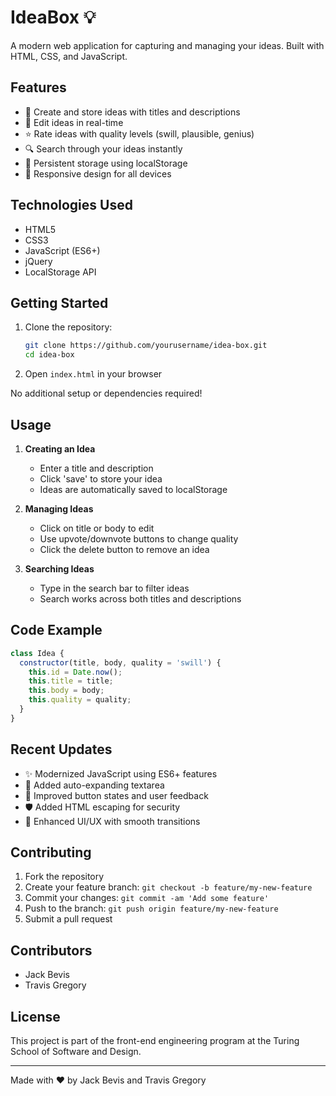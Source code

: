 # IdeaBox 💡

A modern web application for capturing and managing your ideas. Built with HTML, CSS, and JavaScript.

## Features

- 📝 Create and store ideas with titles and descriptions
- 🔄 Edit ideas in real-time
- ⭐ Rate ideas with quality levels (swill, plausible, genius)
- 🔍 Search through your ideas instantly
- 💾 Persistent storage using localStorage
- 📱 Responsive design for all devices

## Technologies Used

- HTML5
- CSS3
- JavaScript (ES6+)
- jQuery
- LocalStorage API

## Getting Started

1. Clone the repository:
   ```bash
   git clone https://github.com/yourusername/idea-box.git
   cd idea-box
   ```

2. Open `index.html` in your browser

No additional setup or dependencies required!

## Usage

1. **Creating an Idea**
   - Enter a title and description
   - Click 'save' to store your idea
   - Ideas are automatically saved to localStorage

2. **Managing Ideas**
   - Click on title or body to edit
   - Use upvote/downvote buttons to change quality
   - Click the delete button to remove an idea

3. **Searching Ideas**
   - Type in the search bar to filter ideas
   - Search works across both titles and descriptions

## Code Example

```javascript
class Idea {
  constructor(title, body, quality = 'swill') {
    this.id = Date.now();
    this.title = title;
    this.body = body;
    this.quality = quality;
  }
}
```

## Recent Updates

- ✨ Modernized JavaScript using ES6+ features
- 🔄 Added auto-expanding textarea
- 💅 Improved button states and user feedback
- 🛡️ Added HTML escaping for security
- 🎨 Enhanced UI/UX with smooth transitions

## Contributing

1. Fork the repository
2. Create your feature branch: `git checkout -b feature/my-new-feature`
3. Commit your changes: `git commit -am 'Add some feature'`
4. Push to the branch: `git push origin feature/my-new-feature`
5. Submit a pull request

## Contributors

- Jack Bevis
- Travis Gregory

## License

This project is part of the front-end engineering program at the Turing School of Software and Design.

---
Made with ❤️ by Jack Bevis and Travis Gregory
